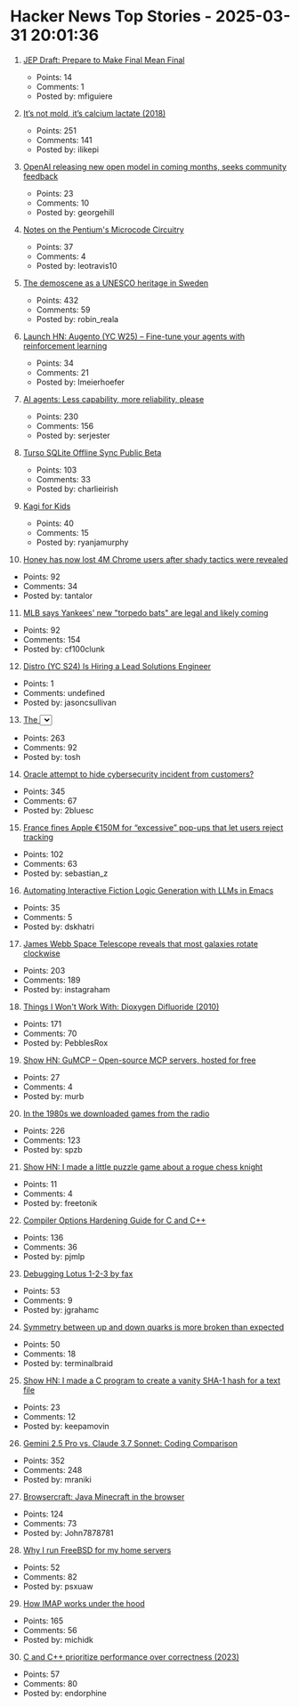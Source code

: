 # Hacker News Top Stories - 2025-03-31 20:01:36

1. [JEP Draft: Prepare to Make Final Mean Final](https://openjdk.org/jeps/8349536)
   - Points: 14
   - Comments: 1
   - Posted by: mfiguiere

2. [It’s not mold, it’s calcium lactate (2018)](https://www.thephcheese.com/theres-white-stuff-growing-on-your-cheese-that-isnt-mold)
   - Points: 251
   - Comments: 141
   - Posted by: ilikepi

3. [OpenAI releasing new open model in coming months, seeks community feedback](https://openai.com/open-model-feedback/)
   - Points: 23
   - Comments: 10
   - Posted by: georgehill

4. [Notes on the Pentium's Microcode Circuitry](https://www.righto.com/2025/03/pentium-microcde-rom-circuitry.html)
   - Points: 37
   - Comments: 4
   - Posted by: leotravis10

5. [The demoscene as a UNESCO heritage in Sweden](https://www.goto80.com/the-demoscene-as-a-unesco-heritage-in-sweden)
   - Points: 432
   - Comments: 59
   - Posted by: robin_reala

6. [Launch HN: Augento (YC W25) – Fine-tune your agents with reinforcement learning](undefined)
   - Points: 34
   - Comments: 21
   - Posted by: lmeierhoefer

7. [AI agents: Less capability, more reliability, please](https://www.sergey.fyi/articles/reliability-vs-capability)
   - Points: 230
   - Comments: 156
   - Posted by: serjester

8. [Turso SQLite Offline Sync Public Beta](https://turso.tech/blog/turso-offline-sync-public-beta)
   - Points: 103
   - Comments: 33
   - Posted by: charlieirish

9. [Kagi for Kids](https://help.kagi.com/kagi/plans/family-plan.html#kidslogin)
   - Points: 40
   - Comments: 15
   - Posted by: ryanjamurphy

10. [Honey has now lost 4M Chrome users after shady tactics were revealed](https://9to5google.com/2025/03/31/honey-extension-users-dropped-chrome-march-2025/)
   - Points: 92
   - Comments: 34
   - Posted by: tantalor

11. [MLB says Yankees' new "torpedo bats" are legal and likely coming](https://thelibertyline.com/2025/03/30/yankees-new-torpedo-bat/)
   - Points: 92
   - Comments: 154
   - Posted by: cf100clunk

12. [Distro (YC S24) Is Hiring a Lead Solutions Engineer](https://www.ycombinator.com/companies/distro/jobs/hJQCfVH-lead-solutions-engineer)
   - Points: 1
   - Comments: undefined
   - Posted by: jasoncsullivan

13. [The <select> element can now be customized with CSS](https://developer.chrome.com/blog/a-customizable-select)
   - Points: 263
   - Comments: 92
   - Posted by: tosh

14. [Oracle attempt to hide cybersecurity incident from customers?](https://doublepulsar.com/oracle-attempt-to-hide-serious-cybersecurity-incident-from-customers-in-oracle-saas-service-9231c8daff4a)
   - Points: 345
   - Comments: 67
   - Posted by: 2bluesc

15. [France fines Apple €150M for “excessive” pop-ups that let users reject tracking](https://arstechnica.com/tech-policy/2025/03/france-fines-apple-e150m-for-excessive-pop-ups-that-let-users-reject-tracking/)
   - Points: 102
   - Comments: 63
   - Posted by: sebastian_z

16. [Automating Interactive Fiction Logic Generation with LLMs in Emacs](https://blog.tendollaradventure.com/automating-story-logic-with-llms/)
   - Points: 35
   - Comments: 5
   - Posted by: dskhatri

17. [James Webb Space Telescope reveals that most galaxies rotate clockwise](https://www.smithsonianmag.com/smart-news/james-webb-space-telescope-reveals-that-most-galaxies-rotate-clockwise-180986224/)
   - Points: 203
   - Comments: 189
   - Posted by: instagraham

18. [Things I Won't Work With: Dioxygen Difluoride (2010)](https://www.science.org/content/blog-post/things-i-won-t-work-dioxygen-difluoride)
   - Points: 171
   - Comments: 70
   - Posted by: PebblesRox

19. [Show HN: GuMCP – Open-source MCP servers, hosted for free](https://github.com/gumloop/guMCP)
   - Points: 27
   - Comments: 4
   - Posted by: murb

20. [In the 1980s we downloaded games from the radio](https://newslttrs.com/yes-in-the-1980s-we-downloaded-games-from-the-radio/)
   - Points: 226
   - Comments: 123
   - Posted by: spzb

21. [Show HN: I made a little puzzle game about a rogue chess knight](https://knightride.rakhim.org/)
   - Points: 11
   - Comments: 4
   - Posted by: freetonik

22. [Compiler Options Hardening Guide for C and C++](https://best.openssf.org/Compiler-Hardening-Guides/Compiler-Options-Hardening-Guide-for-C-and-C++.html)
   - Points: 136
   - Comments: 36
   - Posted by: pjmlp

23. [Debugging Lotus 1-2-3 by fax](https://blog.jgc.org/2025/03/debugging-lotus-1-2-3-by-fax.html)
   - Points: 53
   - Comments: 9
   - Posted by: jgrahamc

24. [Symmetry between up and down quarks is more broken than expected](https://phys.org/news/2025-03-symmetry-quarks-broken.html)
   - Points: 50
   - Comments: 18
   - Posted by: terminalbraid

25. [Show HN: I made a C program to create a vanity SHA-1 hash for a text file](https://gist.github.com/o0101/77eb378b5076fe47c3336583330ac615)
   - Points: 23
   - Comments: 12
   - Posted by: keepamovin

26. [Gemini 2.5 Pro vs. Claude 3.7 Sonnet: Coding Comparison](https://composio.dev/blog/gemini-2-5-pro-vs-claude-3-7-sonnet-coding-comparison/)
   - Points: 352
   - Comments: 248
   - Posted by: mraniki

27. [Browsercraft: Java Minecraft in the browser](https://browsercraft.cheerpj.com/)
   - Points: 124
   - Comments: 73
   - Posted by: John7878781

28. [Why I run FreeBSD for my home servers](https://aumont.fr/posts/FreeBSD-Home-Server/)
   - Points: 52
   - Comments: 82
   - Posted by: psxuaw

29. [How IMAP works under the hood](https://blog.lohr.dev/imap-introduction)
   - Points: 165
   - Comments: 56
   - Posted by: michidk

30. [C and C++ prioritize performance over correctness (2023)](https://research.swtch.com/ub)
   - Points: 57
   - Comments: 80
   - Posted by: endorphine

